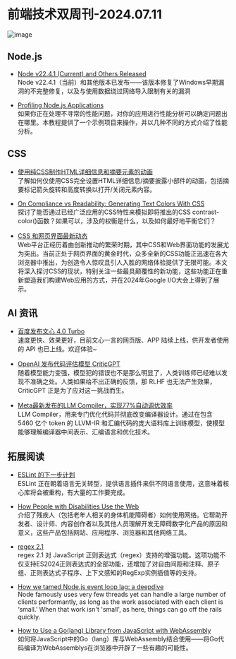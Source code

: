 # 前端技术双周刊-2024.07.11

![image](https://gips0.baidu.com/it/u=1361366237,2029743518&fm=3028&app=3028&f=PNG&fmt=auto&q=100&size=f900_383)

## Node.js
- [Node v22.4.1 (Current) and Others Released](https://nodejs.org/en/blog/release/v22.4.1)
<br>Node v22.4.1（当前）和其他版本已发布——该版本修复了Windows早期漏洞的不完整修复，以及与使用数据绕过网络导入限制有关的漏洞

- [Profiling Node.js Applications](https://betterstack.com/community/guides/scaling-nodejs/profiling-nodejs-applications/)
<br>如果你正在处理不寻常的性能问题，对你的应用进行性能分析可以确定问题出在哪里。本教程提供了一个示例项目来操作，并以几种不同的方式介绍了性能分析。

## CSS
- [使用纯CSS制作HTML详细信息和摘要元素的动画](https://www.youtube.com/watch?utm_source=CSS-Weekly&utm_campaign=Issue-588&utm_medium=web&v=idoaw75xjhU&feature=youtu.be)
<br>了解如何仅使用CSS完全设置HTML详细信息/摘要披露小部件的动画，包括摘要标记箭头旋转和高度转换以打开/关闭元素内容。

- [On Compliance vs Readability: Generating Text Colors With CSS](https://lea.verou.me/blog/2024/contrast-color/?utm_source=CSS-Weekly&utm_campaign=Issue-588&utm_medium=web)
<br>探讨了能否通过已经广泛应用的CSS特性来模拟即将推出的CSS contrast-color()函数？如果可以，涉及的权衡是什么，以及如何最好地平衡它们？

- [CSS 和网页界面最新动态](https://developer.chrome.com/blog/new-in-web-ui-io-2024?utm_source=CSS-Weekly&utm_campaign=Issue-588&utm_medium=web&hl=zh-cn)
<br>Web平台正经历着由创新推动的繁荣时期，其中CSS和Web界面功能的发展尤为突出。当前正处于网页界面的黄金时代，众多全新的CSS功能正迅速在各大浏览器中推出，为创造令人惊叹且引人入胜的网络体验提供了无限可能。本文将深入探讨CSS的现状，特别关注一些最具颠覆性的新功能，这些功能正在重新塑造我们构建Web应用的方式，并在2024年Google I/O大会上得到了展示。

## AI 资讯
- [百度发布文心 4.0 Turbo](https://yiyan.baidu.com/)
<br>速度更快、效果更好，目前文心一言的网页版、APP 陆续上线，供开发者使用的 API 也已上线。欢迎体验~

- [OpenAI 发布代码评估模型 CriticGPT](https://mp.weixin.qq.com/s?__biz=MzA3MzI4MjgzMw==&mid=2650923946&idx=1&sn=f87d1558ff6784dc157e0c532c6819a8&scene=21#wechat_redirect)
<br>随着模型能力变强，模型犯的错误也不是那么明显了，人类训练师已经难以发现不准确之处。人类如果给不出正确的反馈，那 RLHF 也无法产生效果，CriticGPT 正是为了应对这一挑战而生。

- [Meta最新发布的LLM Compiler，实现77%自动调优效率](https://mp.weixin.qq.com/s?__biz=MzA3MzI4MjgzMw==&mid=2650924032&idx=2&sn=6e49b1bd2d36482b41cfd03e5901932a&scene=21#wechat_redirect)
<br>LLM Compiler，用来专门优化代码并彻底改变编译器设计。通过在包含 5460 亿个 token 的 LLVM-IR 和汇编代码的庞大语料库上训练模型，使模型能够理解编译器中间表示、汇编语言和优化技术。

## 拓展阅读
- [ESLint 的下一步计划](https://eslint.org/blog/2024/07/whats-coming-next-for-eslint/)
<br>ESLint 正在朝着语言无关转型，提供语言插件来供不同语言使用，这意味着核心库将会被重构，有大量的工作要完成。

- [How People with Disabilities Use the Web](https://www.w3.org/WAI/people-use-web/)
<br>介绍了残疾人（包括老年人相关的身体机能障碍者）如何使用网络。它帮助开发者、设计师、内容创作者以及其他人员理解开发无障碍数字化产品的原因和意义，这些产品包括网站、应用程序、浏览器和其他网络工具。

- [regex 2.1](https://github.com/slevithan/regex)
<br>regex 2.1 对 JavaScript 正则表达式（regex）支持的增强功能。这项功能不仅支持ES2024正则表达式的全部功能，还增加了对自由间距和注释、原子组、正则表达式子程序、上下文感知的RegExp实例插值等的支持。

- [How we tamed Node.js event loop lag: a deepdive](https://trigger.dev/blog/event-loop-lag)
<br>Node famously uses very few threads yet can handle a large number of clients performantly, as long as the work associated with each client is ‘small.’ When that work isn't 'small', as here, things can go off the rails quickly.

- [How to Use a Go(lang) Library from JavaScript with WebAssembly](https://javascriptweekly.com/link/157212/web)
<br>如何将JavaScript中的Go（lang）库与WebAssembly结合使用——将Go代码编译为WebAssemblys在浏览器中开辟了一些有趣的可能性。

